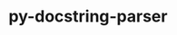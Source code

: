 ---
title: "py-docstring-parser"
layout: cache
categories: [package, develop]
meta: {"versions": ["0.15"], "compilers": ["apple-clang@=15.0.0", "gcc@=11.3.0"], "oss": ["ubuntu22.04", "ventura"], "platforms": ["darwin", "linux"], "targets": ["aarch64", "x86_64_v3"], "stacks": ["ml-darwin-aarch64-mps", "ml-linux-x86_64-cpu", "ml-linux-x86_64-cuda", "root"], "num_specs": 7, "num_specs_by_stack": {"root": 7, "ml-darwin-aarch64-mps": 1, "ml-linux-x86_64-cpu": 6, "ml-linux-x86_64-cuda": 6}}
spec_details: [{"hash": "qbuqkjodmgunbykuzfihx5ledlp6dbqr", "compiler": "apple-clang@=15.0.0", "versions": ["0.15"], "os": "ventura", "platform": "darwin", "target": "aarch64", "variants": ["build_system=python_pip"], "stacks": ["root", "ml-darwin-aarch64-mps"], "size": "-", "tarball": "https://binaries.spack.io/develop/build_cache/darwin-ventura-aarch64/apple-clang-15.0.0/py-docstring-parser-0.15/darwin-ventura-aarch64-apple-clang-15.0.0-py-docstring-parser-0.15-qbuqkjodmgunbykuzfihx5ledlp6dbqr.spack"}, {"hash": "lzgimbxy2d3mgebhkuxwmmphljxe2ch4", "compiler": "gcc@=11.3.0", "versions": ["0.15"], "os": "ubuntu22.04", "platform": "linux", "target": "x86_64_v3", "variants": ["build_system=python_pip"], "stacks": ["ml-linux-x86_64-cpu", "root", "ml-linux-x86_64-cuda"], "size": "-", "tarball": "https://binaries.spack.io/develop/build_cache/linux-ubuntu22.04-x86_64_v3/gcc-11.3.0/py-docstring-parser-0.15/linux-ubuntu22.04-x86_64_v3-gcc-11.3.0-py-docstring-parser-0.15-lzgimbxy2d3mgebhkuxwmmphljxe2ch4.spack"}, {"hash": "2k2e4qziziljk7xvulnggcj7m2nwtsd5", "compiler": "gcc@=11.3.0", "versions": ["0.15"], "os": "ubuntu22.04", "platform": "linux", "target": "x86_64_v3", "variants": ["build_system=python_pip"], "stacks": ["ml-linux-x86_64-cpu", "root", "ml-linux-x86_64-cuda"], "size": "-", "tarball": "https://binaries.spack.io/develop/build_cache/linux-ubuntu22.04-x86_64_v3/gcc-11.3.0/py-docstring-parser-0.15/linux-ubuntu22.04-x86_64_v3-gcc-11.3.0-py-docstring-parser-0.15-2k2e4qziziljk7xvulnggcj7m2nwtsd5.spack"}, {"hash": "lc3vlxh7shm7bsfhln5gi3wudoezxz4m", "compiler": "gcc@=11.3.0", "versions": ["0.15"], "os": "ubuntu22.04", "platform": "linux", "target": "x86_64_v3", "variants": ["build_system=python_pip"], "stacks": ["ml-linux-x86_64-cpu", "root", "ml-linux-x86_64-cuda"], "size": "-", "tarball": "https://binaries.spack.io/develop/build_cache/linux-ubuntu22.04-x86_64_v3/gcc-11.3.0/py-docstring-parser-0.15/linux-ubuntu22.04-x86_64_v3-gcc-11.3.0-py-docstring-parser-0.15-lc3vlxh7shm7bsfhln5gi3wudoezxz4m.spack"}, {"hash": "4yt4eonjpawamzhoeg4t5m5nlj2hp6xl", "compiler": "gcc@=11.3.0", "versions": ["0.15"], "os": "ubuntu22.04", "platform": "linux", "target": "x86_64_v3", "variants": ["build_system=python_pip"], "stacks": ["ml-linux-x86_64-cpu", "root", "ml-linux-x86_64-cuda"], "size": "-", "tarball": "https://binaries.spack.io/develop/build_cache/linux-ubuntu22.04-x86_64_v3/gcc-11.3.0/py-docstring-parser-0.15/linux-ubuntu22.04-x86_64_v3-gcc-11.3.0-py-docstring-parser-0.15-4yt4eonjpawamzhoeg4t5m5nlj2hp6xl.spack"}, {"hash": "p4244wljylhkprl2m5tnb6mu3spdzaty", "compiler": "gcc@=11.3.0", "versions": ["0.15"], "os": "ubuntu22.04", "platform": "linux", "target": "x86_64_v3", "variants": ["build_system=python_pip"], "stacks": ["ml-linux-x86_64-cpu", "root", "ml-linux-x86_64-cuda"], "size": "-", "tarball": "https://binaries.spack.io/develop/build_cache/linux-ubuntu22.04-x86_64_v3/gcc-11.3.0/py-docstring-parser-0.15/linux-ubuntu22.04-x86_64_v3-gcc-11.3.0-py-docstring-parser-0.15-p4244wljylhkprl2m5tnb6mu3spdzaty.spack"}, {"hash": "sue6aqryw7qxpycdoravt746bcrocpt3", "compiler": "gcc@=11.3.0", "versions": ["0.15"], "os": "ubuntu22.04", "platform": "linux", "target": "x86_64_v3", "variants": ["build_system=python_pip"], "stacks": ["ml-linux-x86_64-cpu", "root", "ml-linux-x86_64-cuda"], "size": "-", "tarball": "https://binaries.spack.io/develop/build_cache/linux-ubuntu22.04-x86_64_v3/gcc-11.3.0/py-docstring-parser-0.15/linux-ubuntu22.04-x86_64_v3-gcc-11.3.0-py-docstring-parser-0.15-sue6aqryw7qxpycdoravt746bcrocpt3.spack"}]
---